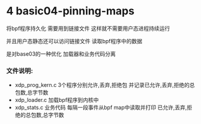 # 4 basic04-pinning-maps

将bpf程序持久化 需要用到链接文件 这样就不需要用户态进程持续运行

并且用户态静态还可以访问链接文件 读取bpf程序中的数据

是对base03的一种优化 加载器和业务代码分离
### 文件说明:

- xdp_prog_kern.c
  3个程序分别允许,丢弃,拒绝包 并记录已允许,丢弃,拒绝的总包数,总字节数
- xdp_loader.c
  加载bpf程序到内核中
- xdp_stats.c
  业务代码 每隔一段事件从bpf map中读取并打印 已允许,丢弃,拒绝的总包数,总字节数

